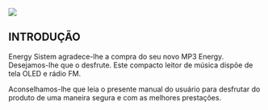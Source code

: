 ![](http://static.energysistem.com/images/manuals/39559/54bf7fbcd0992.jpg)

## INTRODUÇÃO

Energy Sistem agradece-lhe a compra do seu novo MP3 Energy. Desejamos-lhe que o desfrute. Este compacto leitor de música dispõe de tela OLED e rádio FM.

Aconselhamos-lhe que leia o presente manual do usuário para desfrutar do produto de uma maneira segura e com as melhores prestações.
